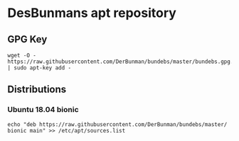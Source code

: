 # DesBunmans apt repository

## GPG Key

    wget -O - https://raw.githubusercontent.com/DerBunman/bundebs/master/bundebs.gpg.key | sudo apt-key add -

## Distributions
### Ubuntu 18.04 bionic

    echo "deb https://raw.githubusercontent.com/DerBunman/bundebs/master/ bionic main" >> /etc/apt/sources.list
